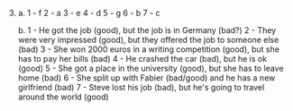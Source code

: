 3.
    a.
        1 - f
        2 - a
        3 - e
        4 - d
        5 - g
        6 - b
        7 - c

    b.
        1 - He got the job (good), but the job is in Germany (bad?)
        2 - They were very impressed (good), but they offered the job to someone else (bad)
        3 - She won 2000 euros in a writing competition (good), but she has to pay her bills (bad)
        4 - He crashed the car (bad), but he is ok (good)
        5 - She got a place in the university (good), but she has to leave home (bad)
        6 - She split up with Fabier (bad/good) and he has a new girlfriend (bad)
        7 - Steve lost his job (bad), but he's going to travel around the world (good)
